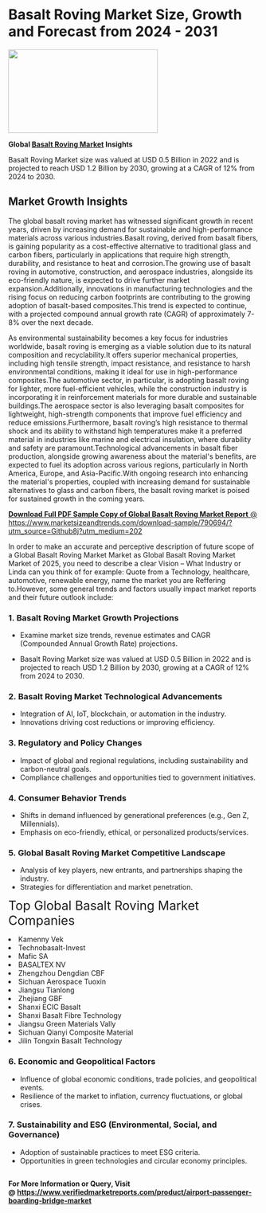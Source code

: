 <H1>Basalt Roving Market Size, Growth and Forecast from 2024 - 2031</H1><img class="aligncenter size-medium wp-image-584254" src="https://thirdeyenews.in/wp-content/uploads/2024/09/Global-Market-Research-300x168.jpeg" alt="" width="300" height="168" /><p><strong>Global&nbsp;<a href="https://www.marketsizeandtrends.com/download-sample/790694/?utm_source=Github8j?utm_medium=202">Basalt Roving Market</a> Insights</strong></p><p>Basalt Roving Market size was valued at USD 0.5 Billion in 2022 and is projected to reach USD 1.2 Billion by 2030, growing at a CAGR of 12% from 2024 to 2030.</p><p><h2>Market Growth Insights</h2> <p>The global basalt roving market has witnessed significant growth in recent years, driven by increasing demand for sustainable and high-performance materials across various industries.Basalt roving, derived from basalt fibers, is gaining popularity as a cost-effective alternative to traditional glass and carbon fibers, particularly in applications that require high strength, durability, and resistance to heat and corrosion.The growing use of basalt roving in automotive, construction, and aerospace industries, alongside its eco-friendly nature, is expected to drive further market expansion.Additionally, innovations in manufacturing technologies and the rising focus on reducing carbon footprints are contributing to the growing adoption of basalt-based composites.This trend is expected to continue, with a projected compound annual growth rate (CAGR) of approximately 7-8% over the next decade.<a href="#"></a></p> <p>As environmental sustainability becomes a key focus for industries worldwide, basalt roving is emerging as a viable solution due to its natural composition and recyclability.It offers superior mechanical properties, including high tensile strength, impact resistance, and resistance to harsh environmental conditions, making it ideal for use in high-performance composites.The automotive sector, in particular, is adopting basalt roving for lighter, more fuel-efficient vehicles, while the construction industry is incorporating it in reinforcement materials for more durable and sustainable buildings.The aerospace sector is also leveraging basalt composites for lightweight, high-strength components that improve fuel efficiency and reduce emissions.Furthermore, basalt roving’s high resistance to thermal shock and its ability to withstand high temperatures make it a preferred material in industries like marine and electrical insulation, where durability and safety are paramount.Technological advancements in basalt fiber production, alongside growing awareness about the material's benefits, are expected to fuel its adoption across various regions, particularly in North America, Europe, and Asia-Pacific.With ongoing research into enhancing the material's properties, coupled with increasing demand for sustainable alternatives to glass and carbon fibers, the basalt roving market is poised for sustained growth in the coming years.<a href="#"></p><p><span class=""><strong>Download Full PDF Sample Copy of Global Basalt Roving Market Report</strong> @ <a href="https://www.marketsizeandtrends.com/download-sample/790694/?utm_source=Github8j?utm_medium=202" target="_blank">https://www.marketsizeandtrends.com/download-sample/790694/?utm_source=Github8j?utm_medium=202</a></span></p><p>In order to make an accurate and perceptive description of future scope of a Global&nbsp;Basalt Roving Market Market as Global&nbsp;Basalt Roving Market Market of 2025, you need to describe a clear Vision &ndash; What Industry or Linda can you think of for example: Quote from a Technology, healthcare, automotive, renewable energy, name the market you are Reffering to.However, some general trends and factors usually impact market reports and their future outlook include:</p><h3>1.&nbsp;<strong>Basalt Roving Market Growth Projections</strong></h3><ul><li>Examine market size trends, revenue estimates and CAGR (Compounded Annual Growth Rate) projections.</li><li><p>Basalt Roving Market size was valued at USD 0.5 Billion in 2022 and is projected to reach USD 1.2 Billion by 2030, growing at a CAGR of 12% from 2024 to 2030.</p></li></ul><h3>2.&nbsp;<strong>Basalt Roving Market Technological Advancements</strong></h3><ul><li>Integration of AI, IoT, blockchain, or automation in the industry.</li><li>Innovations driving cost reductions or improving efficiency.</li></ul><h3>3.&nbsp;<strong>Regulatory and Policy Changes</strong></h3><ul><li>Impact of global and regional regulations, including sustainability and carbon-neutral goals.</li><li>Compliance challenges and opportunities tied to government initiatives.</li></ul><h3>4.&nbsp;<strong>Consumer Behavior Trends</strong></h3><ul><li>Shifts in demand influenced by generational preferences (e.g., Gen Z, Millennials).</li><li>Emphasis on eco-friendly, ethical, or personalized products/services.</li></ul><h3>5.&nbsp;<strong>Global Basalt Roving Market Competitive Landscape</strong></h3><ul><li>Analysis of key players, new entrants, and partnerships shaping the industry.</li><li>Strategies for differentiation and market penetration.</li></ul><p data-pm-slice="1 1 []"><span style="color: inherit; font-family: inherit; font-size: 25px;">Top Global Basalt Roving Market Companies</span></p><div class="" data-test-id=""><p><li>Kamenny Vek</li><li> Technobasalt-Invest</li><li> Mafic SA</li><li> BASALTEX NV</li><li> Zhengzhou Dengdian CBF</li><li> Sichuan Aerospace Tuoxin</li><li> Jiangsu Tianlong</li><li> Zhejiang GBF</li><li> Shanxi ECIC Basalt</li><li> Shanxi Basalt Fibre Technology</li><li> Jiangsu Green Materials Vally</li><li> Sichuan Qianyi Composite Material</li><li> Jilin Tongxin Basalt Technology</li></p></div><h3>6.&nbsp;<strong>Economic and Geopolitical Factors</strong></h3><ul><li>Influence of global economic conditions, trade policies, and geopolitical events.</li><li>Resilience of the market to inflation, currency fluctuations, or global crises.</li></ul><h3>7.&nbsp;<strong>Sustainability and ESG (Environmental, Social, and Governance)</strong></h3><ul><li>Adoption of sustainable practices to meet ESG criteria.</li><li>Opportunities in green technologies and circular economy principles.</li></ul><h2><strong style="font-size: 14px;">For More Information or Query, Visit @&nbsp;</strong><a style="background-color: #ffffff; font-size: 14px;" href="https://www.marketsizeandtrends.com/report/basalt-roving-market/" target="_blank">https://www.verifiedmarketreports.com/product/airport-passenger-boarding-bridge-market</a></h2>